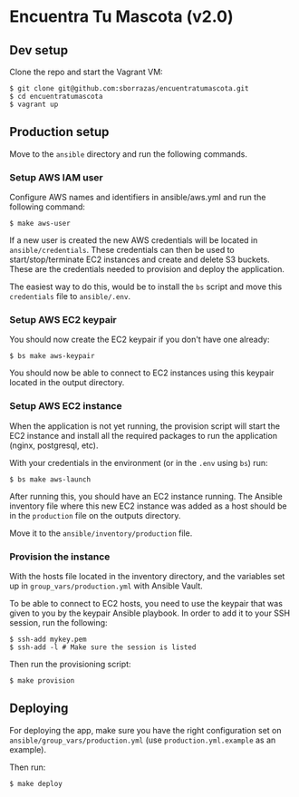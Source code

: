 # Encuentra Tu Mascota (v2.0)

## Dev setup

Clone the repo and start the Vagrant VM:
```
$ git clone git@github.com:sborrazas/encuentratumascota.git
$ cd encuentratumascota
$ vagrant up
```

## Production setup

Move to the `ansible` directory and run the following commands.

### Setup AWS IAM user

Configure AWS names and identifiers in ansible/aws.yml and run the following
command:

```
$ make aws-user
```

If a new user is created the new AWS credentials will be located in
`ansible/credentials`. These credentials can then be used to
start/stop/terminate EC2 instances and create and delete S3 buckets. These are
the credentials needed to provision and deploy the application.

The easiest way to do this, would be to install the `bs` script and move this
`credentials` file to `ansible/.env`.

### Setup AWS EC2 keypair

You should now create the EC2 keypair if you don't have one already:
```
$ bs make aws-keypair
```

You should now be able to connect to EC2 instances using this keypair located in
the output directory.

### Setup AWS EC2 instance

When the application is not yet running, the provision script will start the EC2
instance and install all the required packages to run the application (nginx,
postgresql, etc).

With your credentials in the environment (or in the `.env` using `bs`) run:
```
$ bs make aws-launch
```

After running this, you should have an EC2 instance running. The Ansible
inventory file where this new EC2 instance was added as a host should be in the
`production` file on the outputs directory.

Move it to the `ansible/inventory/production` file.

### Provision the instance

With the hosts file located in the inventory directory, and the variables set up
in `group_vars/production.yml` with Ansible Vault.

To be able to connect to EC2 hosts, you need to use the keypair that was given
to you by the keypair Ansible playbook. In order to add it to your SSH session,
run the following:

```
$ ssh-add mykey.pem
$ ssh-add -l # Make sure the session is listed
```

Then run the provisioning script:

```
$ make provision
```

## Deploying

For deploying the app, make sure you have the right configuration set on
`ansible/group_vars/production.yml` (use `production.yml.example` as an
example).

Then run:

```
$ make deploy
```
